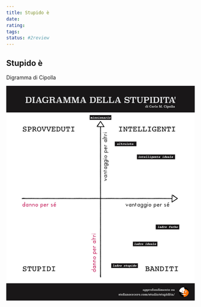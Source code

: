 ```yaml
---
title: Stupido è
date: 
rating: 
tags:
status: #2review
---
```

## Stupido è

Digramma di Cipolla

![](../../../assets/img/articles/diagramma-di-cipolla-stupidita_featured.jpg)